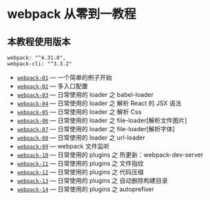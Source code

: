 # webpack 从零到一教程

## 本教程使用版本

```shell
webpack: "^4.31.0",
webpack-cli: "^3.3.2"
```

- [`webpack-01`](./webpack-01/README.md) &mdash; 一个简单的例子开始
- [`webpack-02`](./webpack-02/README.md) &mdash; 多入口配置
- [`webpack-03`](./webpack-03/README.md) &mdash; 日常使用的 loader 之 babel-loader
- [`webpack-04`](./webpack-04/README.md) &mdash; 日常使用的 loader 之 解析 React 的 JSX 语法
- [`webpack-05`](./webpack-05/README.md) &mdash; 日常使用的 loader 之 解析 Css
- [`webpack-06`](./webpack-06/README.md) &mdash; 日常使用的 loader 之 file-loader[解析文件图片]
- [`webpack-07`](./webpack-07/README.md) &mdash; 日常使用的 loader 之 file-loader[解析字体]
- [`webpack-08`](./webpack-08/README.md) &mdash; 日常使用的 loader 之 url-loader
- [`webpack-09`](./webpack-09/README.md) &mdash; webpack 文件监听
- [`webpack-10`](./webpack-10/README.md) &mdash; 日常使用的 plugins 之 热更新：webpack-dev-server
- [`webpack-11`](./webpack-11/README.md) &mdash; 日常使用的 plugins 之 文件指纹
- [`webpack-12`](./webpack-12/README.md) &mdash; 日常使用的 plugins 之 代码压缩
- [`webpack-13`](./webpack-13/README.md) &mdash; 日常使用的 plugins 之 自动删除构建目录
- [`webpack-14`](./webpack-14/README.md) &mdash; 日常使用的 plugins 之 autoprefixer
